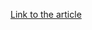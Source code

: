 [Link to the article](https://unit42.paloaltonetworks.com/analysis-of-bunnyloader-malware/#post-132991-_v8176g40kstn)
